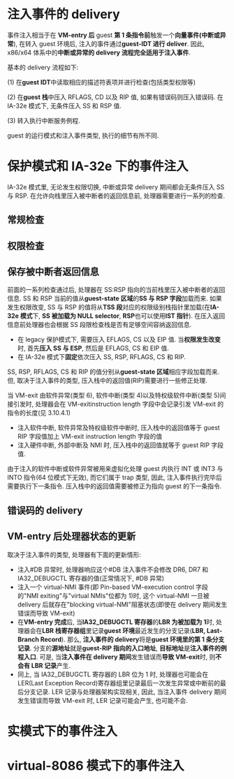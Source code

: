 
# 注入事件的 delivery

事件注入相当于在 **VM-entry 后** guest **第 1 条指令前**触发一个**向量事件(中断或异常**), 在转入 guest 环境后, 注入的事件通过**guest\-IDT 进行 deliver**. 因此, x86/x64 体系中的**中断或异常的 delivery 流程完全适用于注入事件**.

基本的 delivery 流程如下:

(1) 在**guest IDT**中读取相应的描述符表项并进行检查(包括类型权限等)

(2) 在**guest 栈**中压入 RFLAGS, CD 以及 RIP 值, 如果有错误码则压入错误码. 在 IA\-32e 模式下, 无条件压入 SS 和 RSP 值.

(3) 转入执行中断服务例程.

guest 的运行模式和注入事件类型, 执行的细节有所不同.

# 保护模式和 IA-32e 下的事件注入

IA\-32e 模式里, 无论发生权限切换, 中断或异常 delivery 期间都会无条件压入 SS 与 RSP. 在允许向栈里压入被中断者的返回信息前, 处理器需要进行一系列的检查.

## 常规检查

## 权限检查

## 保存被中断者返回信息

前面的一系列检查通过后, 处理器在 SS:RSP 指向的当前栈里压入被中断者的返回信息. SS 和 RSP 当前的值从**guest\-state 区域**的**SS 与 RSP 字段**加载而来. 如果发生权限改变, SS 与 RSP 的值将从**TSS 段**对应的权限级别栈指针里加载(在**IA\-32e 模式**下, **SS 被加载为 NULL selector**, **RSP**也可以使用**IST 指针**). 在压入返回信息前处理器也会根据 SS 段限检查栈是否有足够空间容纳返回信息.

- 在 legacy 保护模式下, 需要压入 EFLAGS, CS 以及 EIP 值. 当**权限发生改变**时, 首先**压入 SS 与 ESP**, 然后是 EFLAGS, CS 和 EIP 值.
- 在 IA\-32e 模式下**固定**依次压入 SS, RSP, RFLAGS, CS 和 RIP.

SS, RSP, RFLAGS, CS 和 RIP 的值分别从**guest\-state 区域**相应字段加载而来. 但, 取决于注入事件的类型, 压入栈中的返回值(RIP)需要进行一些修正处理.

当 VM\-exit 由软件异常(类型 6), 软件中断(类型 4)以及特权级软件中断(类型 5)间接引发时, 处理器会在 VM\-exitinstruction length 字段中会记录引发 VM\-exit 的指令的长度(见 3.10.4.1)

- 注入软件中断, 软件异常及特权级软件中断时, 压入栈中的返回值等于 guest RIP 字段值加上 VM\-exit instruction length 字段的值
- 注入硬件中断, 外部中断及 NMI 时, 压入栈中的返回值就等于 guest RIP 字段值.

由于注入的软件中断或软件异常被用来虚拟化处理 guest 内执行 INT 或 INT3 与 INTO 指令(64 位模式下无效), 而它们属于 trap 类型, 因此, 注入事件执行完毕后需要执行下一条指令. 压入栈中的返回值需要被修正为指向 guest 的下一条指令.

## 错误码的 delivery

## VM-entry 后处理器状态的更新

取决于注入事件的类型, 处理器有下面的更新情形:

- 注入\#DB 异常时, 处理器响应这个\#DB 注入事件不会修改 DR6, DR7 和 IA32\_DEBUGCTL 寄存器的值(正常情况下, \#DB 异常)
- 注入一个 virtual\-NMI 事件(即 Pin\-based VM\-execution control 字段的"NMI exiting"与"virtual NMIs"位都为 1)时, 这个 virtual\-NMI 一旦被 delivery 后就存在"blocking virtual\-NMI"阻塞状态(即使在 delivery 期间发生错误而导致 VM\-exit)
- 在**VM\-entry 完成**后, 当**IA32\_DEBUGCTL 寄存器**的**LBR 为被加载为 1**时, 处理器会在**LBR 栈寄存器组**里记录**guest 环境**最近发生的分支记录(**LBR, Last\-Branch Record**). 那么, **注入事件的 delivery**将是**guest 环境里的第 1 条分支记录**. 分支的**源地址**就是**guest\-RIP 指向的入口地址**, **目标地址**是**注入事件的例程入口**. 可是, 当**注入事件在 delivery 期间**发生错误而**导致 VM\-exit**时, 则**不会有 LBR 记录**产生.
- 同上, 当 IA32\_DEBUGCTL 寄存器的 LBR 位为 1 时, 处理器也可能会在 LER(Last Exception Record)寄存器组里记录最后一次发生异常或中断前的最后分支记录. LER 记录与处理器架构实现相关, 因此, 当注入事件 delivery 期间发生错误而导致 VM\-exit 时, LER 记录可能会产生, 也可能不会.

# 实模式下的事件注入

# virtual-8086 模式下的事件注入

